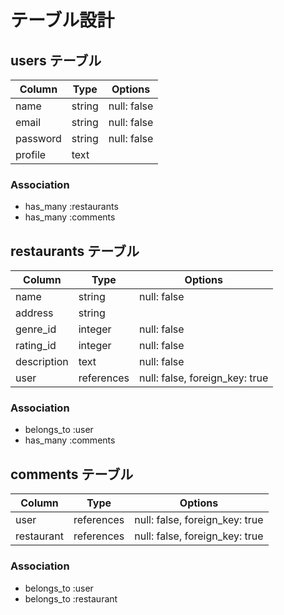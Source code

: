 # テーブル設計

## users テーブル

| Column   | Type   | Options     |
| -------- | ------ | ----------- |
| name     | string | null: false |
| email    | string | null: false |
| password | string | null: false |
| profile  | text   |             |

### Association

- has_many :restaurants
- has_many :comments

## restaurants テーブル

| Column      | Type       | Options                        |
| ----------- | ---------- | ------------------------------ |
| name        | string     | null: false                    |
| address     | string     |                                |
| genre_id    | integer    | null: false                    |
| rating_id   | integer    | null: false                    |
| description | text       | null: false                    |
| user        | references | null: false, foreign_key: true |

### Association

- belongs_to :user
- has_many :comments

## comments テーブル

| Column     | Type       | Options                        |
| ---------- | ---------- | ------------------------------ |
| user       | references | null: false, foreign_key: true |
| restaurant | references | null: false, foreign_key: true |

### Association

- belongs_to :user
- belongs_to :restaurant